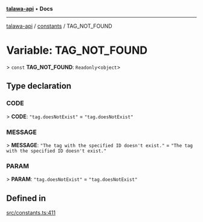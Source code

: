 [**talawa-api**](../../README.md) • **Docs**

***

[talawa-api](../../modules.md) / [constants](../README.md) / TAG\_NOT\_FOUND

# Variable: TAG\_NOT\_FOUND

\> `const` **TAG\_NOT\_FOUND**: `Readonly`\<`object`\>

## Type declaration

### CODE

\> **CODE**: `"tag.doesNotExist"` = `"tag.doesNotExist"`

### MESSAGE

\> **MESSAGE**: `"The tag with the specified ID doesn't exist."` = `"The tag with the specified ID doesn't exist."`

### PARAM

\> **PARAM**: `"tag.doesNotExist"` = `"tag.doesNotExist"`

## Defined in

[src/constants.ts:411](https://github.com/PalisadoesFoundation/talawa-api/blob/1f38da5423898626c6ebfa24896a9c3d008195c6/src/constants.ts#L411)

